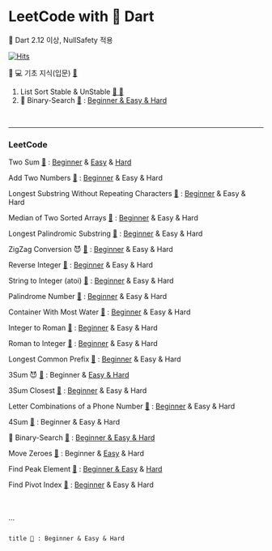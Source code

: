 # LeetCode with 🎯 Dart

🎯 Dart 2.12 이상, NullSafety 적용

[![Hits](https://hits.seeyoufarm.com/api/count/incr/badge.svg?url=https%3A%2F%2Fgithub.com%2Fdoyle-flutter/LeetCodeWithDart&count_bg=%2379C83D&title_bg=%23555555&icon=&icon_color=%23E7E7E7&title=hits&edge_flat=false)](https://hits.seeyoufarm.com)

💪 💻 기초 지식(입문) [🔗](https://github.com/doyle-flutter/LeetCodeWithDart/tree/main/00Study)
01. List Sort Stable & UnStable [🔗 🎯](https://github.com/doyle-flutter/LeetCodeWithDart/blob/main/00Study/01.ListSortStableUnStable/main.dart)
02. 📌 Binary-Search [🔗](https://leetcode.com/problems/binary-search/) : 
[Beginner & Easy & Hard](https://github.com/doyle-flutter/LeetCodeWithDart/blob/main/704Binary_Search/main.dart)

<br/>

-----

### LeetCode

Two Sum [🔗](https://leetcode.com/problems/two-sum/) : 
[Beginner](https://github.com/doyle-flutter/LeetCodeWithDart/blob/main/01TwoSum/beginner/main.dart)
& [Easy](https://github.com/doyle-flutter/LeetCodeWithDart/blob/main/01TwoSum/easy/main.dart) 
& [Hard](https://github.com/doyle-flutter/LeetCodeWithDart/blob/main/01TwoSum/hard/main.dart)

Add Two Numbers [🔗](https://leetcode.com/problems/add-two-numbers/) : 
[Beginner](https://github.com/doyle-flutter/LeetCodeWithDart/blob/main/02AddTwoNumbers/beginner/main.dart)
& Easy 
& Hard

Longest Substring Without Repeating Characters [🔗](https://leetcode.com/problems/longest-substring-without-repeating-characters/) : 
[Beginner](https://github.com/doyle-flutter/LeetCodeWithDart/blob/main/03LongestSubstringWithoutRepeatingCharacters/beginner/main.dart)
& Easy
& Hard

Median of Two Sorted Arrays [🔗](https://leetcode.com/problems/median-of-two-sorted-arrays/) : 
[Beginner](https://github.com/doyle-flutter/LeetCodeWithDart/blob/main/04MedianofTwoSortedArrays/beginner/main.dart)
& Easy
& Hard

Longest Palindromic Substring [🔗](https://leetcode.com/problems/longest-palindromic-substring/) : 
[Beginner](https://github.com/doyle-flutter/LeetCodeWithDart/blob/main/05LongestPalindromicSubstring/beginner/main.dart)
& Easy
& Hard

ZigZag Conversion 😈 [🔗](https://leetcode.com/problems/zigzag-conversion/) : 
[Beginner](https://github.com/doyle-flutter/LeetCodeWithDart/blob/main/06ZigZagConversion/beginner/main.dart)
& Easy
& Hard

Reverse Integer [🔗](https://leetcode.com/problems/reverse-integer/) : 
[Beginner](https://github.com/doyle-flutter/LeetCodeWithDart/blob/main/07ReverseInteger/B/main.dart)
& Easy
& Hard

String to Integer (atoi) [🔗](https://leetcode.com/problems/string-to-integer-atoi/) : 
[Beginner](https://github.com/doyle-flutter/LeetCodeWithDart/blob/main/08StringtoInteger(atoi)/B/main.dart)
& Easy
& Hard

Palindrome Number [🔗](https://leetcode.com/problems/palindrome-number/) : 
[Beginner](https://github.com/doyle-flutter/LeetCodeWithDart/blob/main/09PalindromeNumber/B/main.dart)
& Easy
& Hard

Container With Most Water [🔗](https://leetcode.com/problems/container-with-most-water/) : 
[Beginner](https://github.com/doyle-flutter/LeetCodeWithDart/blob/main/11ContainerWithMostWater/B/main.dart)
& Easy
& Hard

Integer to Roman [🔗](https://leetcode.com/problems/integer-to-roman/) : 
[Beginner](https://github.com/doyle-flutter/LeetCodeWithDart/blob/main/12IntegertoRoman/B/main.dart)
& Easy
& Hard

Roman to Integer [🔗](https://leetcode.com/problems/roman-to-integer/) : 
[Beginner](https://github.com/doyle-flutter/LeetCodeWithDart/blob/main/13RomantoInteger/B/main.dart)
& Easy
& Hard

Longest Common Prefix [🔗](https://leetcode.com/problems/longest-common-prefix/) : 
[Beginner](https://github.com/doyle-flutter/LeetCodeWithDart/blob/main/14LongestCommonPrefix/B/main.dart)
& Easy
& Hard

3Sum 😈 [🔗](https://leetcode.com/problems/3sum/) : 
Beginner
& [Easy & Hard](https://github.com/doyle-flutter/LeetCodeWithDart/blob/main/3Sum/EnH/main.dart)

3Sum Closest [🔗](https://leetcode.com/problems/3sum-closest/) : 
[Beginner](https://github.com/doyle-flutter/LeetCodeWithDart/blob/main/16_3SumClosest/B/main.dart)
& Easy
& Hard

Letter Combinations of a Phone Number [🔗](https://leetcode.com/problems/letter-combinations-of-a-phone-number/) : 
[Beginner](https://github.com/doyle-flutter/LeetCodeWithDart/blob/main/17LetterCombinationsOfAPhoneNumber/B/main.dart)
& Easy
& Hard

4Sum [🔗](https://leetcode.com/problems/4sum/) : 
Beginner
& Easy
& Hard

📌 Binary-Search [🔗](https://leetcode.com/problems/binary-search/) : 
[Beginner & Easy & Hard](https://github.com/doyle-flutter/LeetCodeWithDart/blob/main/704Binary_Search/main.dart)

Move Zeroes [🔗](https://leetcode.com/problems/move-zeroes/) : 
Beginner
& [Easy](https://github.com/doyle-flutter/LeetCodeWithDart/blob/main/283Move%20Zeroes/E/main.dart)
& Hard

Find Peak Element [🔗](https://leetcode.com/problems/find-peak-element/) : 
[Beginner & Easy](https://github.com/doyle-flutter/LeetCodeWithDart/blob/main/162FindPeakElement/E/main.dart)
& [Hard](https://github.com/doyle-flutter/LeetCodeWithDart/blob/main/162FindPeakElement/H/main.dart)

Find Pivot Index [🔗](https://leetcode.com/problems/find-pivot-index/) : 
[Beginner](https://github.com/doyle-flutter/LeetCodeWithDart/blob/main/724FindPivotIndex/B/main.dart)
& Easy
& Hard

<br/>
<br/>
... 

<code>
  
title [🔗]() : 
Beginner
& Easy
& Hard
  
</code>

